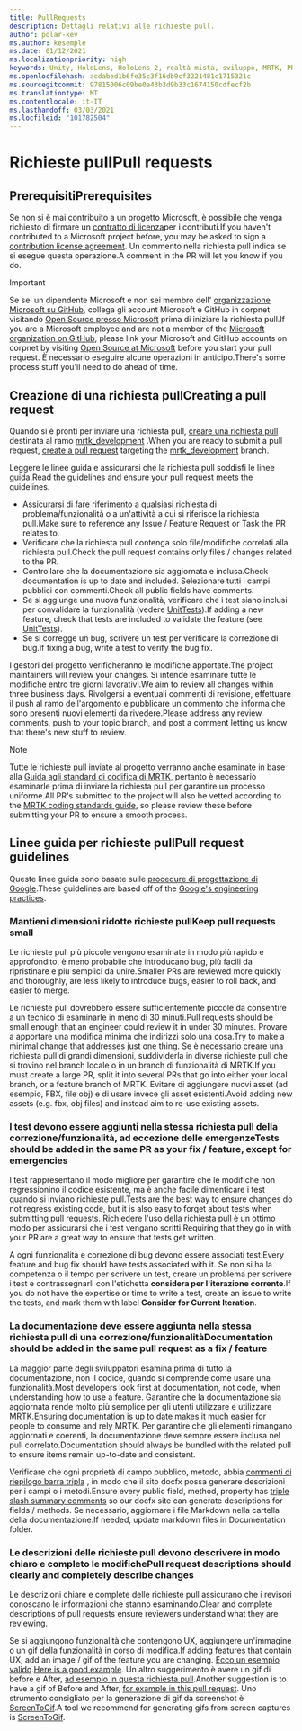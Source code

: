 ```yaml
---
title: PullRequests
description: Dettagli relativi alle richieste pull.
author: polar-kev
ms.author: kesemple
ms.date: 01/12/2021
ms.localizationpriority: high
keywords: Unity, HoloLens, HoloLens 2, realtà mista, sviluppo, MRTK, PR,
ms.openlocfilehash: acdabed1b6fe35c3f16db9cf3221481c1715321c
ms.sourcegitcommit: 97815006c09be0a43b3d9b33c1674150cdfecf2b
ms.translationtype: MT
ms.contentlocale: it-IT
ms.lasthandoff: 03/03/2021
ms.locfileid: "101782504"
---
```

# <a name="pull-requests"></a><span data-ttu-id="61d93-104">Richieste pull</span><span class="sxs-lookup"><span data-stu-id="61d93-104">Pull requests</span></span>

## <a name="prerequisites"></a><span data-ttu-id="61d93-105">Prerequisiti</span><span class="sxs-lookup"><span data-stu-id="61d93-105">Prerequisites</span></span>

<span data-ttu-id="61d93-106">Se non si è mai contribuito a un progetto Microsoft, è possibile che venga richiesto di firmare un [contratto di licenza](https://cla.microsoft.com/)per i contributi.</span><span class="sxs-lookup"><span data-stu-id="61d93-106">If you haven't contributed to a Microsoft project before, you may be asked to sign a [contribution license agreement](https://cla.microsoft.com/).</span></span>
<span data-ttu-id="61d93-107">Un commento nella richiesta pull indica se si esegue questa operazione.</span><span class="sxs-lookup"><span data-stu-id="61d93-107">A comment in the PR will let you know if you do.</span></span>

> [!IMPORTANT]
> <span data-ttu-id="61d93-108">Se sei un dipendente Microsoft e non sei membro dell' [organizzazione Microsoft su GitHub](https://github.com/Microsoft), collega gli account Microsoft e GitHub in corpnet visitando [Open Source presso Microsoft](https://opensource.microsoft.com/) prima di iniziare la richiesta pull.</span><span class="sxs-lookup"><span data-stu-id="61d93-108">If you are a Microsoft employee and are not a member of the [Microsoft organization on GitHub](https://github.com/Microsoft), please link your Microsoft and GitHub accounts on corpnet by visiting [Open Source at Microsoft](https://opensource.microsoft.com/) before you start your pull request.</span></span> <span data-ttu-id="61d93-109">È necessario eseguire alcune operazioni in anticipo.</span><span class="sxs-lookup"><span data-stu-id="61d93-109">There's some process stuff you'll need to do ahead of time.</span></span>

## <a name="creating-a-pull-request"></a><span data-ttu-id="61d93-110">Creazione di una richiesta pull</span><span class="sxs-lookup"><span data-stu-id="61d93-110">Creating a pull request</span></span>

<span data-ttu-id="61d93-111">Quando si è pronti per inviare una richiesta pull, [creare una richiesta pull](https://github.com/microsoft/MixedRealityToolkit-Unity/compare/mrtk_development...mrtk_development?expand=1) destinata al ramo [mrtk_development](https://github.com/microsoft/mixedrealitytoolkit-unity/tree/mrtk_development) .</span><span class="sxs-lookup"><span data-stu-id="61d93-111">When you are ready to submit a pull request, [create a pull request](https://github.com/microsoft/MixedRealityToolkit-Unity/compare/mrtk_development...mrtk_development?expand=1) targeting the [mrtk_development](https://github.com/microsoft/mixedrealitytoolkit-unity/tree/mrtk_development) branch.</span></span>

<span data-ttu-id="61d93-112">Leggere le linee guida e assicurarsi che la richiesta pull soddisfi le linee guida.</span><span class="sxs-lookup"><span data-stu-id="61d93-112">Read the guidelines and ensure your pull request meets the guidelines.</span></span>

* <span data-ttu-id="61d93-113">Assicurarsi di fare riferimento a qualsiasi richiesta di problema/funzionalità o a un'attività a cui si riferisce la richiesta pull.</span><span class="sxs-lookup"><span data-stu-id="61d93-113">Make sure to reference any Issue / Feature Request or Task the PR relates to.</span></span>
* <span data-ttu-id="61d93-114">Verificare che la richiesta pull contenga solo file/modifiche correlati alla richiesta pull.</span><span class="sxs-lookup"><span data-stu-id="61d93-114">Check the pull request contains only files / changes related to the PR.</span></span>
* <span data-ttu-id="61d93-115">Controllare che la documentazione sia aggiornata e inclusa.</span><span class="sxs-lookup"><span data-stu-id="61d93-115">Check documentation is up to date and included.</span></span> <span data-ttu-id="61d93-116">Selezionare tutti i campi pubblici con commenti.</span><span class="sxs-lookup"><span data-stu-id="61d93-116">Check all public fields have comments.</span></span>
* <span data-ttu-id="61d93-117">Se si aggiunge una nuova funzionalità, verificare che i test siano inclusi per convalidare la funzionalità (vedere [UnitTests](UnitTests.md)).</span><span class="sxs-lookup"><span data-stu-id="61d93-117">If adding a new feature, check that tests are included to validate the feature (see [UnitTests](UnitTests.md)).</span></span>
* <span data-ttu-id="61d93-118">Se si corregge un bug, scrivere un test per verificare la correzione di bug.</span><span class="sxs-lookup"><span data-stu-id="61d93-118">If fixing a bug, write a test to verify the bug fix.</span></span>

<span data-ttu-id="61d93-119">I gestori del progetto verificheranno le modifiche apportate.</span><span class="sxs-lookup"><span data-stu-id="61d93-119">The project maintainers will review your changes.</span></span> <span data-ttu-id="61d93-120">Si intende esaminare tutte le modifiche entro tre giorni lavorativi.</span><span class="sxs-lookup"><span data-stu-id="61d93-120">We aim to review all changes within three business days.</span></span> <span data-ttu-id="61d93-121">Rivolgersi a eventuali commenti di revisione, effettuare il push al ramo dell'argomento e pubblicare un commento che informa che sono presenti nuovi elementi da rivedere.</span><span class="sxs-lookup"><span data-stu-id="61d93-121">Please address any review comments, push to your topic branch, and post a comment letting us know that there's new stuff to review.</span></span>

> [!NOTE]
> <span data-ttu-id="61d93-122">Tutte le richieste pull inviate al progetto verranno anche esaminate in base alla [Guida agli standard di codifica di MRTK](CodingGuidelines.md), pertanto è necessario esaminarle prima di inviare la richiesta pull per garantire un processo uniforme.</span><span class="sxs-lookup"><span data-stu-id="61d93-122">All PR's submitted to the project will also be vetted according to the [MRTK coding standards guide](CodingGuidelines.md), so please review these before submitting your PR to ensure a smooth process.</span></span>

## <a name="pull-request-guidelines"></a><span data-ttu-id="61d93-123">Linee guida per richieste pull</span><span class="sxs-lookup"><span data-stu-id="61d93-123">Pull request guidelines</span></span>

<span data-ttu-id="61d93-124">Queste linee guida sono basate sulle [procedure di progettazione di Google](https://google.github.io/eng-practices/review/developer/small-cls.html).</span><span class="sxs-lookup"><span data-stu-id="61d93-124">These guidelines are based off of the [Google's engineering practices](https://google.github.io/eng-practices/review/developer/small-cls.html).</span></span>

### <a name="keep-pull-requests-small"></a><span data-ttu-id="61d93-125">Mantieni dimensioni ridotte richieste pull</span><span class="sxs-lookup"><span data-stu-id="61d93-125">Keep pull requests small</span></span>

<span data-ttu-id="61d93-126">Le richieste pull più piccole vengono esaminate in modo più rapido e approfondito, è meno probabile che introducano bug, più facili da ripristinare e più semplici da unire.</span><span class="sxs-lookup"><span data-stu-id="61d93-126">Smaller PRs are reviewed more quickly and thoroughly, are less likely to introduce bugs, easier to roll back, and easier to merge.</span></span>

<span data-ttu-id="61d93-127">Le richieste pull dovrebbero essere sufficientemente piccole da consentire a un tecnico di esaminarle in meno di 30 minuti.</span><span class="sxs-lookup"><span data-stu-id="61d93-127">Pull requests should be small enough that an engineer could review it in under 30 minutes.</span></span> <span data-ttu-id="61d93-128">Provare a apportare una modifica minima che indirizzi solo una cosa.</span><span class="sxs-lookup"><span data-stu-id="61d93-128">Try to make a minimal change that addresses just one thing.</span></span> <span data-ttu-id="61d93-129">Se è necessario creare una richiesta pull di grandi dimensioni, suddividerla in diverse richieste pull che si trovino nel branch locale o in un branch di funzionalità di MRTK.</span><span class="sxs-lookup"><span data-stu-id="61d93-129">If you must create a large PR, split it into several PRs that go into either your local branch, or a feature branch of MRTK.</span></span> <span data-ttu-id="61d93-130">Evitare di aggiungere nuovi asset (ad esempio, FBX, file obj) e di usare invece gli asset esistenti.</span><span class="sxs-lookup"><span data-stu-id="61d93-130">Avoid adding new assets (e.g. fbx, obj files) and instead aim to re-use existing assets.</span></span>

### <a name="tests-should-be-added-in-the-same-pr-as-your-fix--feature-except-for-emergencies"></a><span data-ttu-id="61d93-131">I test devono essere aggiunti nella stessa richiesta pull della correzione/funzionalità, ad eccezione delle emergenze</span><span class="sxs-lookup"><span data-stu-id="61d93-131">Tests should be added in the same PR as your fix / feature, except for emergencies</span></span>

<span data-ttu-id="61d93-132">I test rappresentano il modo migliore per garantire che le modifiche non regressionino il codice esistente, ma è anche facile dimenticare i test quando si inviano richieste pull.</span><span class="sxs-lookup"><span data-stu-id="61d93-132">Tests are the best way to ensure changes do not regress existing code, but it is also easy to forget about tests when submitting pull requests.</span></span> <span data-ttu-id="61d93-133">Richiedere l'uso della richiesta pull è un ottimo modo per assicurarsi che i test vengano scritti.</span><span class="sxs-lookup"><span data-stu-id="61d93-133">Requiring that they go in with your PR are a great way to ensure that tests get written.</span></span>

<span data-ttu-id="61d93-134">A ogni funzionalità e correzione di bug devono essere associati test.</span><span class="sxs-lookup"><span data-stu-id="61d93-134">Every feature and bug fix should have tests associated with it.</span></span> <span data-ttu-id="61d93-135">Se non si ha la competenza o il tempo per scrivere un test, creare un problema per scrivere i test e contrassegnarli con l'etichetta **considera per l'iterazione corrente**.</span><span class="sxs-lookup"><span data-stu-id="61d93-135">If you do not have the expertise or time to write a test, create an issue to write the tests, and mark them with label **Consider for Current Iteration**.</span></span>

### <a name="documentation-should-be-added-in-the-same-pull-request-as-a-fix--feature"></a><span data-ttu-id="61d93-136">La documentazione deve essere aggiunta nella stessa richiesta pull di una correzione/funzionalità</span><span class="sxs-lookup"><span data-stu-id="61d93-136">Documentation should be added in the same pull request as a fix / feature</span></span>

<span data-ttu-id="61d93-137">La maggior parte degli sviluppatori esamina prima di tutto la documentazione, non il codice, quando si comprende come usare una funzionalità.</span><span class="sxs-lookup"><span data-stu-id="61d93-137">Most developers look first at documentation, not code, when understanding how to use a feature.</span></span> <span data-ttu-id="61d93-138">Garantire che la documentazione sia aggiornata rende molto più semplice per gli utenti utilizzare e utilizzare MRTK.</span><span class="sxs-lookup"><span data-stu-id="61d93-138">Ensuring documentation is up to date makes it much easier for people to consume and rely MRTK.</span></span>  <span data-ttu-id="61d93-139">Per garantire che gli elementi rimangano aggiornati e coerenti, la documentazione deve sempre essere inclusa nel pull correlato.</span><span class="sxs-lookup"><span data-stu-id="61d93-139">Documentation should always be bundled with the related pull to ensure items remain up-to-date and consistent.</span></span>

<span data-ttu-id="61d93-140">Verificare che ogni proprietà di campo pubblico, metodo, abbia [commenti di riepilogo barra tripla](https://dotnet.github.io/docfx/spec/triple_slash_comments_spec.html) , in modo che il sito docfx possa generare descrizioni per i campi o i metodi.</span><span class="sxs-lookup"><span data-stu-id="61d93-140">Ensure every public field, method, property has [triple slash summary comments](https://dotnet.github.io/docfx/spec/triple_slash_comments_spec.html) so our docfx site can generate descriptions for fields / methods.</span></span> <span data-ttu-id="61d93-141">Se necessario, aggiornare i file Markdown nella cartella della documentazione.</span><span class="sxs-lookup"><span data-stu-id="61d93-141">If needed, update markdown files in Documentation folder.</span></span>

### <a name="pull-request-descriptions-should-clearly-and-completely-describe-changes"></a><span data-ttu-id="61d93-142">Le descrizioni delle richieste pull devono descrivere in modo chiaro e completo le modifiche</span><span class="sxs-lookup"><span data-stu-id="61d93-142">Pull request descriptions should clearly and completely describe changes</span></span>

<span data-ttu-id="61d93-143">Le descrizioni chiare e complete delle richieste pull assicurano che i revisori conoscano le informazioni che stanno esaminando.</span><span class="sxs-lookup"><span data-stu-id="61d93-143">Clear and complete descriptions of pull requests ensure reviewers understand what they are reviewing.</span></span>

<span data-ttu-id="61d93-144">Se si aggiungono funzionalità che contengono UX, aggiungere un'immagine o un gif della funzionalità in corso di modifica.</span><span class="sxs-lookup"><span data-stu-id="61d93-144">If adding features that contain UX, add an image / gif of the feature you are changing.</span></span> <span data-ttu-id="61d93-145">[Ecco un esempio valido](https://github.com/microsoft/MixedRealityToolkit-Unity/pull/4532).</span><span class="sxs-lookup"><span data-stu-id="61d93-145">[Here is a good example](https://github.com/microsoft/MixedRealityToolkit-Unity/pull/4532).</span></span> <span data-ttu-id="61d93-146">Un altro suggerimento è avere un gif di before e After, [ad esempio in questa richiesta pull](https://github.com/microsoft/MixedRealityToolkit-Unity/pull/5896).</span><span class="sxs-lookup"><span data-stu-id="61d93-146">Another suggestion is to have a gif of Before and After, [for example in this pull request](https://github.com/microsoft/MixedRealityToolkit-Unity/pull/5896).</span></span> <span data-ttu-id="61d93-147">Uno strumento consigliato per la generazione di gif da screenshot è [ScreenToGif](https://www.screentogif.com/).</span><span class="sxs-lookup"><span data-stu-id="61d93-147">A tool we recommend for generating gifs from screen captures is [ScreenToGif](https://www.screentogif.com/).</span></span>
